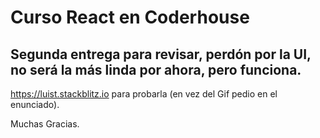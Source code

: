 # Curso React en Coderhouse

## Segunda entrega para revisar, perdón por la UI, no será la más linda por ahora, pero funciona.

https://luist.stackblitz.io para probarla (en vez del Gif pedio en el enunciado).

Muchas Gracias.
